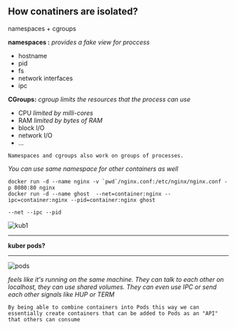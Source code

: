 **How conatiners are isolated?**
----

namespaces + cgroups


**namespaces :** *provides a fake view for proccess*
  - hostname
  -  pid
  - fs
  -  network interfaces
  - ipc

**CGroups:**  *cgroup limits the resources that the process can use*
  - CPU *limited by milli-cores*
  - RAM *limited by bytes of RAM*
  - block I/O
  - network I/O
  - ...
  
 
 ` Namespaces and cgroups also work on groups of processes. `
 
 *You can use same namespace for other containers as well*
 ```
 docker run -d --name nginx -v `pwd`/nginx.conf:/etc/nginx/nginx.conf -p 8080:80 nginx
 docker run -d --name ghost  --net=container:nginx --ipc=container:nginx --pid=container:nginx ghost
 ```
`--net --ipc --pid`

![kub1](https://user-images.githubusercontent.com/72389059/199221946-9a048493-a871-4484-872e-5089ff312fca.png)

----


**kuber  pods?**

----

![pods](https://user-images.githubusercontent.com/72389059/199222298-5a5047dd-d758-4f4d-b8a6-953f23148f9b.png)

*feels like it's running on the same machine. They can talk to each other on localhost, they can use shared volumes. They can even use IPC or send each other signals like HUP or TERM*

`By being able to combine containers into Pods this way we can essentially create containers that can be added to Pods as an "API" that others can consume`


